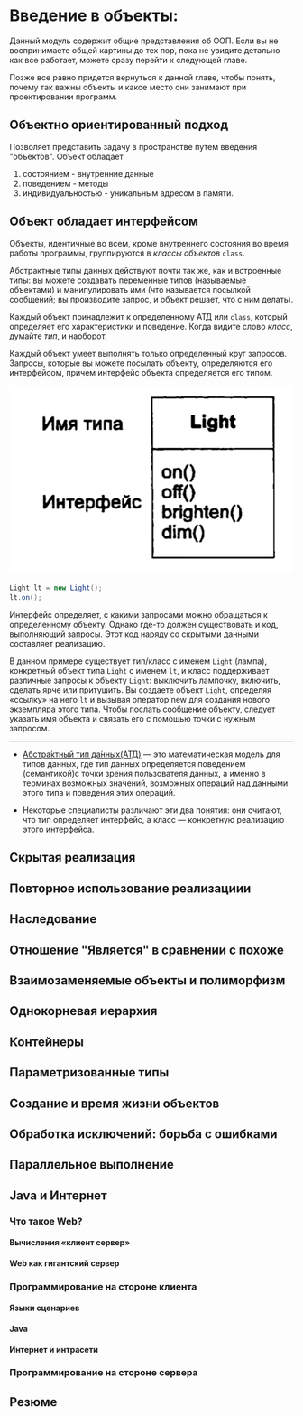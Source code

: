 # Введение в объекты:

Данный модуль содержит общие представления об ООП. Если вы не воспринимаете общей картины до тех пор, пока не увидите
детально как все работает, можете сразу перейти к следующей главе.

Позже все равно придется вернуться к данной главе, чтобы понять, почему так важны объекты и какое место они занимают при
проектировании программ.

## Объектно ориентированный подход

Позволяет представить задачу в пространстве путем введения "объектов". Объект обладает

1. состоянием - внутренние данные
2. поведением - методы
3. индивидуальностью - уникальным адресом в памяти.

## Объект обладает интерфейсом

Объекты, идентичные во всем, кроме внутреннего состояния во время работы программы, группируются в _классы
объектов_ `class`.

Абстрактные типы данных действуют почти так же, как и встроенные типы: вы можете создавать переменные типов
(называемые объектами) и манипулировать ими (что называется посылкой сообщений; вы производите запрос, и объект решает,
что с ним делать).

Каждый объект принадлежит к определенному АТД или `class`, который определяет его характеристики и поведение. Когда
видите слово _класс_, думайте _тип_, и наоборот.

Каждый объект умеет выполнять только определенный круг запросов. Запросы, которые вы можете посылать объекту,
определяются его интерфейсом, причем интерфейс объекта определяется его типом.

![](Light.png)

```java
Light lt = new Light();
lt.on();
```

Интерфейс определяет, с какими запросами можно обращаться к определенному объекту. Однако где-то должен существовать и 
код, выполняющий запросы. Этот код наряду со скрытыми данными составляет реализацию. 

В данном примере существует тип/класс с именем `Light` (лампа), конкретный объект типа `Light` с именем `lt`, и класс 
поддерживает различные запросы к объекту `Light`: выключить лампочку, включить, сделать ярче или притушить. 
Вы создаете объект `Light`, определяя «ссылку» на него `lt` и вызывая оператор new для создания нового экземпляра этого типа. 
Чтобы послать сообщение объекту, следует указать имя объекта и связать его с помощью точки с нужным запросом.

---

- [Абстра́ктный тип да́нных(АТД)](https://ru.wikipedia.org/wiki/Абстрактный_тип_данных) — это математическая модель для
  типов данных, где тип данных определяется поведением (семантикой)с точки зрения пользователя данных, а именно в
  терминах возможных значений, возможных операций над данными этого типа и поведения этих операций.

- Некоторые специалисты различают эти два понятия: они считают, что тип определяет интерфейс, а класс — конкретную
  реализацию этого интерфейса.

## Скрытая реализация

## Повторное использование реализациии

## Наследование

## Отношение "Является" в сравнении с похоже

## Взаимозаменяемые объекты и полиморфизм

## Однокорневая иерархия

## Контейнеры

## Параметризованные типы

## Создание и время жизни объектов

## Обработка исключений: борьба с ошибками

## Параллельное выполнение

## Java и Интернет

### Что такое Web?

#### Вычисления «клиент сервер»

#### Web как гигантский сервер

### Программирование на стороне клиента

#### Языки сценариев

#### Java

#### Интернет и интрасети

### Программирование на стороне сервера

## Резюме
